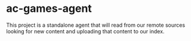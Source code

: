 # ac-games-agent
This project is a standalone agent that will read from our remote sources looking for new content and uploading that content to our index.
